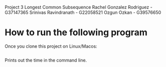 Project 3 Longest Common Subsequence 
Rachel Gonzalez Rodriguez - G37147365
Srinivas Ravindranath - G22058521
Ozgun Ozkan - G39576650 

# How to run the following program

Once you clone this project on Linux/Macos:
   ```

  ```  
Prints out the time in the command line. 

